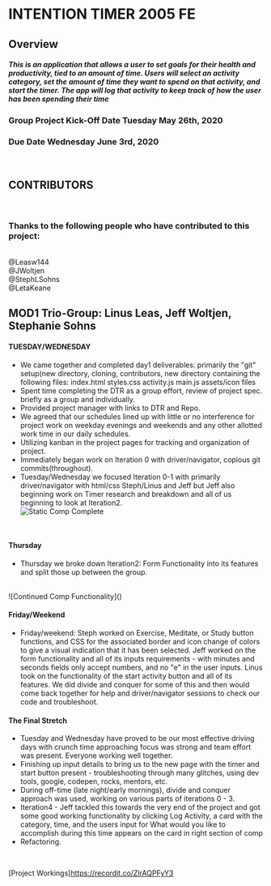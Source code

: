 # INTENTION TIMER 2005 FE
## Overview
##### This is an application that allows a user to set goals for their health and productivity, tied to an amount of time. Users will select an activity category, set the amount of time they want to spend on that activity, and start the timer. The app will log that activity to keep track of how the user has been spending their time</br>
### Group Project Kick-Off Date Tuesday May 26th, 2020
### Due Date Wednesday June 3rd, 2020
</br>

## CONTRIBUTORS
</br>

### Thanks to the following people who have contributed to this project:

</br>
@Leasw144
</br>
@JWoltjen
</br>
@StephLSohns
</br>
@LetaKeane
</br>

## MOD1 Trio-Group: Linus Leas, Jeff Woltjen, Stephanie Sohns
#### TUESDAY/WEDNESDAY

* We came together and completed day1 deliverables: primarily the "git" setup(new directory, cloning, contributors, new directory containing the following files:
index.html
styles.css
activity.js
main.js
assets/icon files
* Spent time completing the DTR as a group effort, review of project spec. briefly as a group and individually.  
* Provided project manager with links to DTR and Repo.
* We agreed that our schedules lined up with little or no interference for project work on weekday evenings and weekends and any other allotted work time in our daily schedules.
* Utilizing kanban in the project pages for tracking and organization of project.
* Immediately began work on Iteration 0 with driver/navigator, copious git commits(throughout).
* Tuesday/Wednesday we focused Iteration 0-1 with primarily driver/navigator with html/css Steph/Linus and Jeff but Jeff also beginning work on Timer research and breakdown and all of us beginning to look at Iteration2. </br>
![Static Comp Complete]()
</br>

#### Thursday
* Thursday we broke down Iteration2: Form Functionality into its features and split those up between the group.
</br>
![Continued Comp Functionality]()
</br>

#### Friday/Weekend
* Friday/weekend: Steph worked on Exercise, Meditate, or Study button functions, and CSS for the associated border and icon change of colors to give a visual indication that it has been selected. Jeff worked on the form functionality and all of its inputs requirements - with minutes and seconds fields only accept numbers, and no "e" in the user inputs. Linus took on the functionality of the start activity button and all of its features. We did divide and conquer for some of this and then would come back together for help and driver/navigator sessions to check our code and troubleshoot.
#### The Final Stretch
* Tuesday and Wednesday have proved to be our most effective driving days with crunch time approaching focus was strong and team effort was present. Everyone working well together.
* Finishing up input details to bring us to the new page with the timer and start button present - troubleshooting through many glitches, using dev tools, google, codepen, rocks, mentors, etc.
* During off-time (late night/early mornings), divide and conquer approach was used, working on various parts of iterations 0 - 3.
* Iteration4 - Jeff tackled this towards the very end of the project and got some good working functionality by clicking Log Activity, a card with the category, time, and the users input for What would you like to accomplish during this time appears on the card in right section of comp
* Refactoring.

</br>

[Project Workings]https://recordit.co/ZlrAQPFyY3
